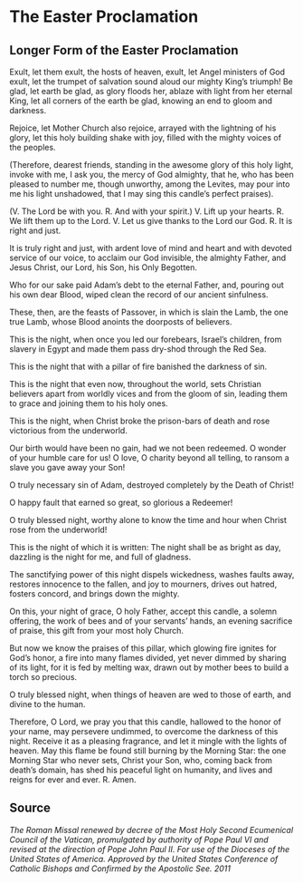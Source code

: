 # The Easter Proclamation
## Longer Form of the Easter Proclamation

Exult, let them exult, the hosts of heaven,
exult, let Angel ministers of God exult,
let the trumpet of salvation
sound aloud our mighty King’s triumph!
Be glad, let earth be glad, as glory floods her,
ablaze with light from her eternal King,
let all corners of the earth be glad,
knowing an end to gloom and darkness.

Rejoice, let Mother Church also rejoice,
arrayed with the lightning of his glory,
let this holy building shake with joy,
filled with the mighty voices of the peoples.

(Therefore, dearest friends,
standing in the awesome glory of this holy light,
invoke with me, I ask you,
the mercy of God almighty,
that he, who has been pleased to number me,
though unworthy, among the Levites,
may pour into me his light unshadowed,
that I may sing this candle’s perfect praises).

(V. The Lord be with you.
R. And with your spirit.)
V. Lift up your hearts.
R. We lift them up to the Lord.
V. Let us give thanks to the Lord our God.
R. It is right and just.

It is truly right and just,
with ardent love of mind and heart
and with devoted service of our voice,
to acclaim our God invisible, the almighty Father,
and Jesus Christ, our Lord, his Son, his Only Begotten.

Who for our sake paid Adam’s debt to the eternal Father,
and, pouring out his own dear Blood,
wiped clean the record of our ancient sinfulness.

These, then, are the feasts of Passover,
in which is slain the Lamb, the one true Lamb,
whose Blood anoints the doorposts of believers.

This is the night,
when once you led our forebears, Israel’s children,
from slavery in Egypt
and made them pass dry-shod through the Red Sea.

This is the night
that with a pillar of fire
banished the darkness of sin.

This is the night
that even now, throughout the world,
sets Christian believers apart from worldly vices
and from the gloom of sin,
leading them to grace
and joining them to his holy ones.

This is the night,
when Christ broke the prison-bars of death
and rose victorious from the underworld.

Our birth would have been no gain,
had we not been redeemed.
O wonder of your humble care for us!
O love, O charity beyond all telling,
to ransom a slave you gave away your Son!

O truly necessary sin of Adam,
destroyed completely by the Death of Christ!

O happy fault
that earned so great, so glorious a Redeemer!

O truly blessed night,
worthy alone to know the time and hour
when Christ rose from the underworld!

This is the night
of which it is written:
The night shall be as bright as day,
dazzling is the night for me,
and full of gladness.

The sanctifying power of this night
dispels wickedness, washes faults away,
restores innocence to the fallen, and joy to mourners,
drives out hatred, fosters concord, and brings down the mighty.

On this, your night of grace, O holy Father,
accept this candle, a solemn offering,
the work of bees and of your servants’ hands,
an evening sacrifice of praise,
this gift from your most holy Church.

But now we know the praises of this pillar,
which glowing fire ignites for God’s honor,
a fire into many flames divided,
yet never dimmed by sharing of its light,
for it is fed by melting wax,
drawn out by mother bees
to build a torch so precious.

O truly blessed night,
when things of heaven are wed to those of earth,
and divine to the human.

Therefore, O Lord,
we pray you that this candle,
hallowed to the honor of your name,
may persevere undimmed,
to overcome the darkness of this night.
Receive it as a pleasing fragrance,
and let it mingle with the lights of heaven.
May this flame be found still burning
by the Morning Star:
the one Morning Star who never sets,
Christ your Son,
who, coming back from death’s domain,
has shed his peaceful light on humanity,
and lives and reigns for ever and ever.
R. Amen.

## Source
_The Roman Missal renewed by decree of the Most Holy Second Ecumenical Council of the Vatican, promulgated by authority of Pope Paul VI and revised at the direction of Pope John Paul II. For use of the Dioceses of the United States of America. Approved by the United States Conference of Catholic Bishops and Confirmed by the Apostolic See. 2011_
